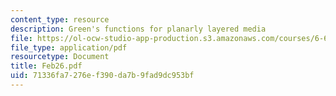 ```yaml
---
content_type: resource
description: Green's functions for planarly layered media
file: https://ol-ocw-studio-app-production.s3.amazonaws.com/courses/6-635-advanced-electromagnetism-spring-2003/71336fa7276ef390da7b9fad9dc953bf_Feb26.pdf
file_type: application/pdf
resourcetype: Document
title: Feb26.pdf
uid: 71336fa7-276e-f390-da7b-9fad9dc953bf
---
```

